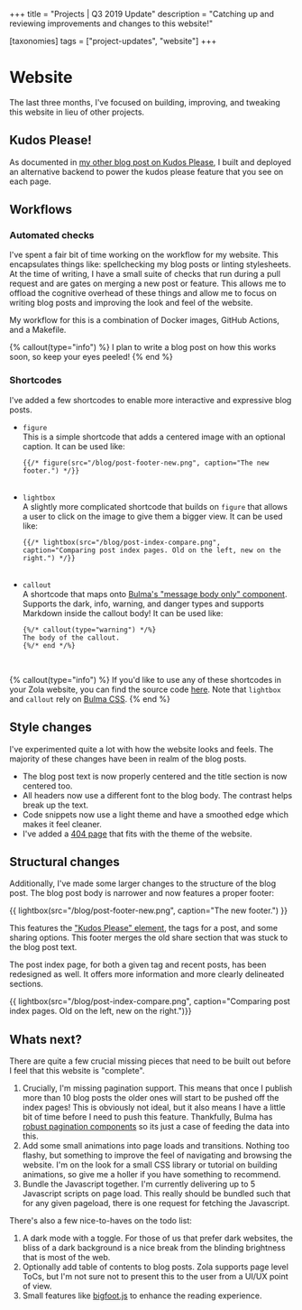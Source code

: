 +++
title = "Projects | Q3 2019 Update"
description = "Catching up and reviewing improvements and changes to this website!"

[taxonomies]
tags = ["project-updates", "website"]
+++

# Website

The last three months, I've focused on building, improving, and tweaking this website in lieu of other projects. 

## Kudos Please!

As documented in [my other blog post on Kudos Please](/blog/kudos-please/), I built and deployed an alternative backend to power the kudos please feature that you see on each page.

## Workflows

### Automated checks

I've spent a fair bit of time working on the workflow for my website. This encapsulates things like: spellchecking my blog posts or linting stylesheets. At the time of writing, I have a small suite of checks that run during a pull request and are gates on merging a new post or feature. This allows me to offload the cognitive overhead of these things and allow me to focus on writing blog posts and improving the look and feel of the website.

My workflow for this is a combination of Docker images, GitHub Actions, and a Makefile. 

{% callout(type="info") %}
I plan to write a blog post on how this works soon, so keep your eyes peeled!
{% end %}

### Shortcodes

I've added a few shortcodes to enable more interactive and expressive blog posts. 

- `figure`<br/>This is a simple shortcode that adds a centered image with an optional caption. It can be used like:
    ```
    {{/* figure(src="/blog/post-footer-new.png", caption="The new footer.") */}}
    ```
    <br/>
- `lightbox`<br/>A slightly more complicated shortcode that builds on `figure` that allows a user to click on the image to give them a bigger view. It can be used like:
    ```
    {{/* lightbox(src="/blog/post-index-compare.png", caption="Comparing post index pages. Old on the left, new on the right.") */}}
    ```
    <br/>
- `callout`<br/>A shortcode that maps onto [Bulma's "message body only" component](https://bulma.io/documentation/components/message/#message-body-only). Supports the dark, info, warning, and danger types and supports Markdown inside the callout body! It can be used like:
    ```
    {%/* callout(type="warning") */%}
    The body of the callout.
    {%/* end */%}
    ```
    <br/>

{% callout(type="info") %}
If you'd like to use any of these shortcodes in your Zola website, you can find the source code [here](https://github.com/jamiebrynes7/website/tree/master/templates/shortcodes). Note that `lightbox` and `callout` rely on [Bulma CSS](https://bulma.io).
{% end %}

## Style changes

I've experimented quite a lot with how the website looks and feels. The majority of these changes have been in realm of the blog posts.

- The blog post text is now properly centered and the title section is now centered too.
- All headers now use a different font to the blog body. The contrast helps break up the text.
- Code snippets now use a light theme and have a smoothed edge which makes it feel cleaner.
- I've added a [404 page](/404) that fits with the theme of the website.

## Structural changes

Additionally, I've made some larger changes to the structure of the blog post. The blog post body is narrower and now features a proper footer: 

{{ lightbox(src="/blog/post-footer-new.png", caption="The new footer.") }}

This features the ["Kudos Please" element](/blog/kudos-please/), the tags for a post, and some sharing options. This footer merges the old share section that was stuck to the blog post text.

The post index page, for both a given tag and recent posts, has been redesigned as well. It offers more information and more clearly delineated sections.

{{ lightbox(src="/blog/post-index-compare.png", caption="Comparing post index pages. Old on the left, new on the right.")}}


## Whats next?

There are quite a few crucial missing pieces that need to be built out before I feel that this website is "complete".

1. Crucially, I'm missing pagination support. This means that once I publish more than 10 blog posts the older ones will start to be pushed off the index pages! This is obviously not ideal, but it also means I have a little bit of time before I need to push this feature. Thankfully, Bulma has [robust pagination components](https://bulma.io/documentation/components/pagination/) so its just a case of feeding the data into this.
2. Add some small animations into page loads and transitions. Nothing too flashy, but something to improve the feel of navigating and browsing the website. I'm on the look for a small CSS library or tutorial on building animations, so give me a holler if you have something to recommend.
3. Bundle the Javascript together. I'm currently delivering up to 5 Javascript scripts on page load. This really should be bundled such that for any given pageload, there is one request for fetching the Javascript. 

There's also a few nice-to-haves on the todo list:

1. A dark mode with a toggle. For those of us that prefer dark websites, the bliss of a dark background is a nice break from the blinding brightness that is most of the web.
2. Optionally add table of contents to blog posts. Zola supports page level ToCs, but I'm not sure not to present this to the user from a UI/UX point of view.
3. Small features like [bigfoot.js](http://www.bigfootjs.com/) to enhance the reading experience.
